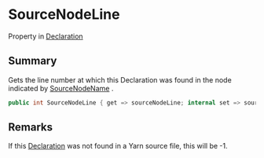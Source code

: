 # SourceNodeLine

Property in [Declaration](/api/csharp/yarn.compiler.declaration.md)

## Summary


Gets the line number at which this Declaration was found in the node
indicated by  <a href="yarn.compiler.declaration.sourcenodename.md">SourceNodeName</a> .


```csharp
public int SourceNodeLine { get => sourceNodeLine; internal set => sourceNodeLine = value; }
```

## Remarks


If this  <a href="yarn.compiler.declaration.md">Declaration</a>  was not found in a Yarn
source file, this will be -1.


